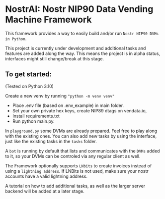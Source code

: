 # NostrAI: Nostr NIP90 Data Vending Machine Framework

This framework provides a way to easily build and/or run `Nostr NIP90 DVMs in Python`.

This project is currently under development and additional tasks and features are added along the way. 
This means the project is in alpha status, interfaces might still change/break at this stage.


## To get started:
(Tested on Python 3.10)

Create a new venv by running `"python -m venv venv"`
  - Place .env file (based on .env_example) in main folder.
  - Set your own private hex keys, create NIP89 dtags on vendata.io, 
  - Install requirements.txt
  - Run python main.py.

In `playground.py` some DVMs are already prepared. Feel free to play along with the existing ones.
You can also add new tasks by using the interface, just like the existing tasks in the `tasks` folder.

A `bot` is running by default that lists and communicates with the `DVMs` added to it, 
so your DVMs can be controled via any regular client as well. 

The Framework optionally supports `LNbits` to create invoices instead of using a `lightning address`. If LNBits is not used, 
make sure your nostr accounts have a valid lightning address.


A tutorial on how to add additional tasks, as well as the larger server backend will be added at a later stage. 
